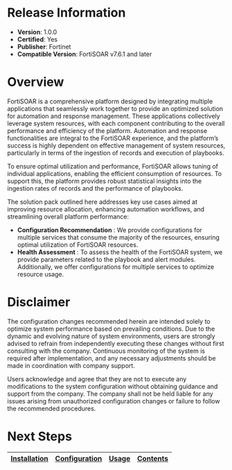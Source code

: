 # Release Information

 * **Version**: 1.0.0
 * **Certified**: Yes
 * **Publisher**: Fortinet
 * **Compatible Version**: FortiSOAR v7.6.1 and later


# Overview

FortiSOAR is a comprehensive platform designed by integrating multiple applications that seamlessly work together to provide an optimized solution for automation and response management. These applications collectively leverage system resources, with each component contributing to the overall performance and efficiency of the platform. Automation and response functionalities are integral to the FortiSOAR experience, and the platform’s success is highly dependent on effective management of system resources, particularly in terms of the ingestion of records and execution of playbooks.

To ensure optimal utilization and performance, FortiSOAR allows tuning of individual applications, enabling the efficient consumption of resources. To support this, the platform provides robust statistical insights into the ingestion rates of records and the performance of playbooks. 

The solution pack outlined here addresses key use cases aimed at improving resource allocation, enhancing automation workflows, and streamlining overall platform performance:

- **Configuration Recommendation** : We provide configurations for multiple services that consume the majority of the resources, ensuring optimal utilization of FortiSOAR resources.
- **Health Assessment** : To assess the health of the FortiSOAR system, we provide parameters related to the playbook and alert modules. Additionally, we offer configurations for multiple services to optimize resource usage.

# Disclaimer
The configuration changes recommended herein are intended solely to optimize system performance based on prevailing conditions. Due to the dynamic and evolving nature of system environments, users are strongly advised to refrain from independently executing these changes without first consulting with the company. Continuous monitoring of the system is required after implementation, and any necessary adjustments should be made in coordination with company support.

Users acknowledge and agree that they are not to execute any modifications to the system configuration without obtaining guidance and support from the company. The company shall not be held liable for any issues arising from unauthorized configuration changes or failure to follow the recommended procedures.

 # Next Steps

| [Installation](./docs/setup.md#installation) | [Configuration](./docs/setup.md#configuration) | [Usage](./docs/usage.md) | [Contents](./docs/contents.md) |
|----------------------------------------------|------------------------------------------------|--------------------------|--------------------------------|
